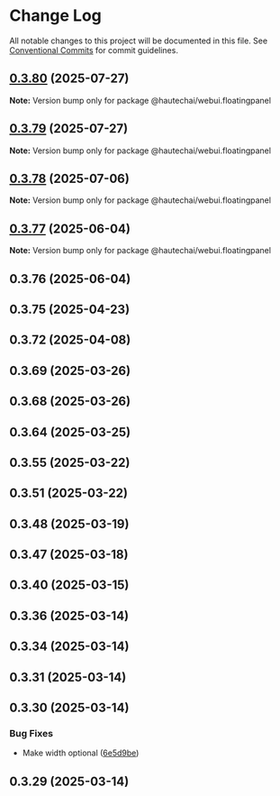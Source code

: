 # Change Log

All notable changes to this project will be documented in this file.
See [Conventional Commits](https://conventionalcommits.org) for commit guidelines.

## [0.3.80](https://github.com/HautechAI/webui/compare/@hautechai/webui.floatingpanel@0.3.79...@hautechai/webui.floatingpanel@0.3.80) (2025-07-27)

**Note:** Version bump only for package @hautechai/webui.floatingpanel

## [0.3.79](https://github.com/HautechAI/webui/compare/@hautechai/webui.floatingpanel@0.3.78...@hautechai/webui.floatingpanel@0.3.79) (2025-07-27)

**Note:** Version bump only for package @hautechai/webui.floatingpanel

## [0.3.78](https://github.com/HautechAI/webui/compare/@hautechai/webui.floatingpanel@0.3.77...@hautechai/webui.floatingpanel@0.3.78) (2025-07-06)

**Note:** Version bump only for package @hautechai/webui.floatingpanel

## [0.3.77](https://github.com/HautechAI/webui/compare/@hautechai/webui.floatingpanel@0.3.76...@hautechai/webui.floatingpanel@0.3.77) (2025-06-04)

**Note:** Version bump only for package @hautechai/webui.floatingpanel

## 0.3.76 (2025-06-04)

## 0.3.75 (2025-04-23)

## 0.3.72 (2025-04-08)

## 0.3.69 (2025-03-26)

## 0.3.68 (2025-03-26)

## 0.3.64 (2025-03-25)

## 0.3.55 (2025-03-22)

## 0.3.51 (2025-03-22)

## 0.3.48 (2025-03-19)

## 0.3.47 (2025-03-18)

## 0.3.40 (2025-03-15)

## 0.3.36 (2025-03-14)

## 0.3.34 (2025-03-14)

## 0.3.31 (2025-03-14)

## 0.3.30 (2025-03-14)

### Bug Fixes

- Make width optional ([6e5d9be](https://github.com/HautechAI/webui/commit/6e5d9bea6631fa9512937f6b866cd03b674c1194))

## 0.3.29 (2025-03-14)
